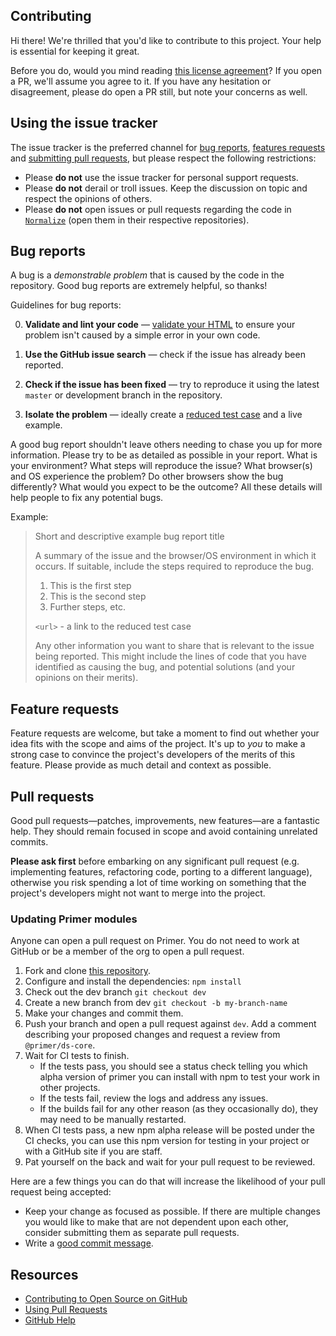 ## Contributing

[fork]: https://github.com/github/primer/fork
[pr]: https://github.com/github/primer/compare
[style]: http://primer.github.io/guidelines/

Hi there! We're thrilled that you'd like to contribute to this project. Your help is essential for keeping it great.

Before you do, would you mind reading [this license agreement](LICENSE.md)? If you open a PR, we'll assume you agree to it. If you have any hesitation or disagreement, please do open a PR still, but note your concerns as well.

## Using the issue tracker

The issue tracker is the preferred channel for [bug reports](#bug-reports), [features requests](#feature-requests) and [submitting pull requests](#pull-requests), but please respect the following restrictions:

* Please **do not** use the issue tracker for personal support requests.
* Please **do not** derail or troll issues. Keep the discussion on topic and respect the opinions of others.
* Please **do not** open issues or pull requests regarding the code in [`Normalize`](https://github.com/necolas/normalize.css) (open them in their respective repositories).

## Bug reports

A bug is a _demonstrable problem_ that is caused by the code in the repository. Good bug reports are extremely helpful, so thanks!

Guidelines for bug reports:

0. **Validate and lint your code** &mdash; [validate your HTML](http://html5.validator.nu) to ensure your problem isn't caused by a simple error in your own code.

1. **Use the GitHub issue search** &mdash; check if the issue has already been reported.

2. **Check if the issue has been fixed** &mdash; try to reproduce it using the latest `master` or development branch in the repository.

3. **Isolate the problem** &mdash; ideally create a [reduced test case](http://css-tricks.com/6263-reduced-test-cases/) and a live example.

A good bug report shouldn't leave others needing to chase you up for more information. Please try to be as detailed as possible in your report. What is your environment? What steps will reproduce the issue? What browser(s) and OS experience the problem? Do other browsers show the bug differently? What would you expect to be the outcome? All these details will help people to fix any potential bugs.

Example:

> Short and descriptive example bug report title
>
> A summary of the issue and the browser/OS environment in which it occurs. If
> suitable, include the steps required to reproduce the bug.
>
> 1. This is the first step
> 2. This is the second step
> 3. Further steps, etc.
>
> `<url>` - a link to the reduced test case
>
> Any other information you want to share that is relevant to the issue being reported. This might include the lines of code that you have identified as causing the bug, and potential solutions (and your opinions on their merits).

## Feature requests

Feature requests are welcome, but take a moment to find out whether your idea fits with the scope and aims of the project. It's up to *you* to make a strong case to convince the project's developers of the merits of this feature. Please provide as much detail and context as possible.

## Pull requests

Good pull requests—patches, improvements, new features—are a fantastic help. They should remain focused in scope and avoid containing unrelated commits.

**Please ask first** before embarking on any significant pull request (e.g. implementing features, refactoring code, porting to a different language), otherwise you risk spending a lot of time working on something that the project's developers might not want to merge into the project.

### Updating Primer modules

Anyone can open a pull request on Primer. You do not need to work at GitHub or be a member of the org to open a pull request.

1. Fork and clone [this repository](https://github.com/primer/primer).
2. Configure and install the dependencies: `npm install`
3. Check out the dev branch `git checkout dev`
3. Create a new branch from dev `git checkout -b my-branch-name`
4. Make your changes and commit them.
5. Push your branch and open a pull request against `dev`. Add a comment describing your proposed changes and request a review from `@primer/ds-core`.
6. Wait for CI tests to finish.
   - If the tests pass, you should see a status check telling you which alpha version of primer you can install with npm to test your work in other projects.
   - If the tests fail, review the logs and address any issues.
   - If the builds fail for any other reason (as they occasionally do), they may need to be manually restarted.
7. When CI tests pass, a new npm alpha release will be posted under the CI checks, you can use this npm version for testing in your project or with a GitHub site if you are staff.
8. Pat yourself on the back and wait for your pull request to be reviewed.

Here are a few things you can do that will increase the likelihood of your pull request being accepted:

- Keep your change as focused as possible. If there are multiple changes you would like to make that are not dependent upon each other, consider submitting them as separate pull requests.
- Write a [good commit message](http://tbaggery.com/2008/04/19/a-note-about-git-commit-messages.html).

## Resources

- [Contributing to Open Source on GitHub](https://guides.github.com/activities/contributing-to-open-source/)
- [Using Pull Requests](https://help.github.com/articles/using-pull-requests/)
- [GitHub Help](https://help.github.com)
